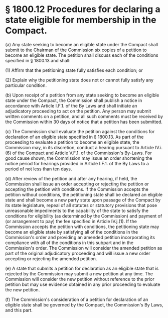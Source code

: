 # § 1800.12   Procedures for declaring a state eligible for membership in the Compact.

(a) Any state seeking to become an eligible state under the Compact shall submit to the Chairman of the Commission six copies of a petition to become an eligible state. The petition shall discuss each of the conditions specified in § 1800.13 and shall: 


(1) Affirm that the petitioning state fully satisfies each condition; or 


(2) Explain why the petitioning state does not or cannot fully satisfy any particular condition. 


(b) Upon receipt of a petition from any state seeking to become an eligible state under the Compact, the Commission shall publish a notice in accordance with Article I.F.1. of the By Laws and shall initiate an adjudicatory proceeding to act on the petition. Any person may submit written comments on a petition, and all such comments must be received by the Commission within 30 days of notice that a petition has been submitted. 


(c) The Commission shall evaluate the petition against the conditions for declaration of an eligible state specified in § 1800.13. As part of the proceeding to evaluate a petition to become an eligible state, the Commission may, in its discretion, conduct a hearing pursuant to Article IV.i.(6) of the Compact and Article V.F.1. of the Commission's By-Laws. For good cause shown, the Commission may issue an order shortening the notice period for hearings provided in Article I.F.1. of the By Laws to a period of not less than ten days. 


(d) After review of the petition and after any hearing, if held, the Commission shall issue an order accepting or rejecting the petition or accepting the petition with conditions. If the Commission accepts the petition without conditions, the petitioning state shall be declared an eligible state and shall become a new party state upon passage of the Compact by its state legislature, repeal of all statutes or statutory provisions that pose unreasonable impediments to the capability of the state to satisfy the conditions for eligibility (as determined by the Commission) and payment of (or arrangement to pay) the fee specified in Article IV.j.(1). If the Commission accepts the petition with conditions, the petitioning state may become an eligible state by satisfying all of the conditions in the Commission's order and providing an amended petition incorporating its compliance with all of the conditions in this subpart and in the Commission's order. The Commission will consider the amended petition as part of the original adjudicatory proceeding and will issue a new order accepting or rejecting the amended petition. 


(e) A state that submits a petition for declaration as an eligible state that is rejected by the Commission may submit a new petition at any time. The Commission will consider the new petition without reference to the prior petition but may use evidence obtained in any prior proceeding to evaluate the new petition. 


(f) The Commission's consideration of a petition for declaration of an eligible state shall be governed by the Compact, the Commission's By Laws, and this part. 




